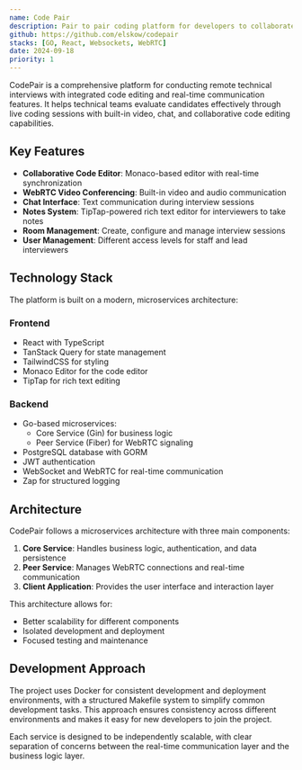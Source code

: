 ```yaml
---
name: Code Pair
description: Pair to pair coding platform for developers to collaborate on coding problems and interview preparation.
github: https://github.com/elskow/codepair
stacks: [GO, React, Websockets, WebRTC]
date: 2024-09-18
priority: 1
---
```


CodePair is a comprehensive platform for conducting remote technical interviews with integrated code editing and real-time communication features. It helps technical teams evaluate candidates effectively through live coding sessions with built-in video, chat, and collaborative code editing capabilities.

## Key Features

- **Collaborative Code Editor**: Monaco-based editor with real-time synchronization
- **WebRTC Video Conferencing**: Built-in video and audio communication
- **Chat Interface**: Text communication during interview sessions
- **Notes System**: TipTap-powered rich text editor for interviewers to take notes
- **Room Management**: Create, configure and manage interview sessions
- **User Management**: Different access levels for staff and lead interviewers

## Technology Stack

The platform is built on a modern, microservices architecture:

### Frontend

- React with TypeScript
- TanStack Query for state management
- TailwindCSS for styling
- Monaco Editor for the code editor
- TipTap for rich text editing

### Backend

- Go-based microservices:
  - Core Service (Gin) for business logic
  - Peer Service (Fiber) for WebRTC signaling
- PostgreSQL database with GORM
- JWT authentication
- WebSocket and WebRTC for real-time communication
- Zap for structured logging

## Architecture

CodePair follows a microservices architecture with three main components:

1. **Core Service**: Handles business logic, authentication, and data persistence
2. **Peer Service**: Manages WebRTC connections and real-time communication
3. **Client Application**: Provides the user interface and interaction layer

This architecture allows for:

- Better scalability for different components
- Isolated development and deployment
- Focused testing and maintenance

## Development Approach

The project uses Docker for consistent development and deployment environments, with a structured Makefile system to simplify common development tasks. This approach ensures consistency across different environments and makes it easy for new developers to join the project.

Each service is designed to be independently scalable, with clear separation of concerns between the real-time communication layer and the business logic layer.

